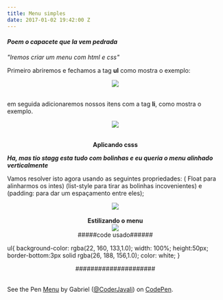 ```yaml
---
title: Menu simples
date: 2017-01-02 19:42:00 Z
---
```


<h4><b><i>Poem o capacete que la vem pedrada</i></b></h4>
<p><i>"Iremos criar um menu com html e css"</i></p>
<p>Primeiro abriremos e fechamos a tag <b>ul</b> como mostra o exemplo:</p>
<center><img src="/uploads/menu1.png"></center>
<br>
<p>em seguida adicionaremos nossos itens com a tag <b>li</b>, como mostra o exemplo.
<center><img src="/uploads/menu2.png"></center>
<br>
<center><p><b>Aplicando csss</b></p></center>
<p><b><i>Ha, mas tio stagg esta tudo com bolinhas e eu queria o menu alinhado verticalmente</i></b>
<p>Vamos resolver isto agora usando as seguintes propriedades: ( Float para alinharmos os intes)  (list-style para tirar as bolinhas incovenientes) e (padding: para dar um espaçamento entre eles);</p>
<center><img src="/uploads/menu3.png"></center>
<br>
<b><center>Estilizando o menu</center></b>
<center><img src="/uploads/menu4.png"></center>

<center>#####code usado######</center>
<p>
ul{
  background-color: rgba(22, 160, 133,1.0);
  width: 100%;
  height:50px;
  border-bottom:3px solid rgba(26, 188, 156,1.0);
  color: white;
}
</p>
<center>#####################</center>
<br>
<p data-height="279" data-theme-id="dark" data-slug-hash="rjBXov" data-default-tab="result" data-user="CoderJavali" data-embed-version="2" data-pen-title="Menu" class="codepen">See the Pen <a href="http://codepen.io/CoderJavali/pen/rjBXov/">Menu</a> by Gabriel (<a href="http://codepen.io/CoderJavali">@CoderJavali</a>) on <a href="http://codepen.io">CodePen</a>.</p>
<script async src="https://production-assets.codepen.io/assets/embed/ei.js"></script>
